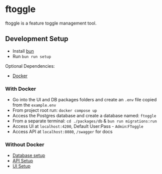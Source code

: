 # ftoggle

ftoggle is a feature toggle management tool.

## Development Setup

- Install [bun](https://bun.sh/)
- Run `bun run setup`

Optional Dependencies:

- [Docker](https://www.docker.com/)

### With Docker

- Go into the UI and DB packages folders and create an `.env` file copied from the `example.env`
- From project root run: `docker compose up`
- Access the Postgres database and create a database named: `ftoggle`
- From a separate terminal: `cd ./packages/db` & `bun run migrations:run`
- Access UI at `localhost:4200`, Default User:Pass - `Admin`:`FToggle`
- Access API at `localhost:8080`, `/swagger` for docs

### Without Docker

- [Database setup](./packages/db/README.md)
- [API Setup](./packages/api/README.md)
- [UI Setup](./packages/ui/README.md)
